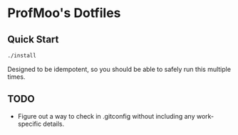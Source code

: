 # ProfMoo's Dotfiles

## Quick Start

```bash
./install
```

Designed to be idempotent, so you should be able to safely run this multiple times.

## TODO

* Figure out a way to check in .gitconfig without including any work-specific details.
